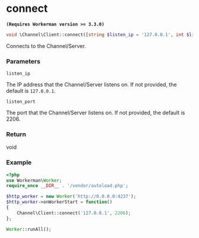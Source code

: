 # connect
**``` (Requires Workerman version >= 3.3.0) ```**
```php
void \Channel\Client::connect([string $listen_ip = '127.0.0.1', int $listen_port = 2206])
```
Connects to the Channel/Server.

### Parameters
``` listen_ip ```

The IP address that the Channel/Server listens on. If not provided, the default is ```127.0.0.1```.

``` listen_port ```

The port that the Channel/Server listens on. If not provided, the default is 2206.

### Return
void

### Example
```php
<?php
use Workerman\Worker;
require_once __DIR__ . '/vendor/autoload.php';

$http_worker = new Worker('http://0.0.0.0:4237');
$http_worker->onWorkerStart = function()
{
    Channel\Client::connect('127.0.0.1', 2206);
};

Worker::runAll();
```
